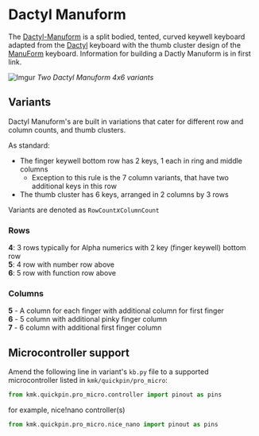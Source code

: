 # Dactyl Manuform

The [Dactyl-Manuform](https://github.com/tshort/dactyl-keyboard) is a split bodied, tented, curved keywell keyboard adapted from the [Dactyl](https://github.com/adereth/dactyl-keyboard) keyboard with the thumb cluster design of the [ManuForm](https://geekhack.org/index.php?topic=46015.0) keyboard. Information for building a Dactly Manuform is in first link.

![Imgur](https://i.imgur.com/7y0Vbyd.jpg)
*Two Dactyl Manuform 4x6 variants*

## Variants

Dactyl Manuform's are built in variations that cater for different row and column counts, and thumb clusters.  

As standard: 
- The finger keywell bottom row has 2 keys, 1 each in ring and middle columns
    - Exception to this rule is the 7 column variants, that have two additional keys in this row
- The thumb cluster has 6 keys, arranged in 2 columns by 3 rows 

Variants are denoted as `RowCount`*x*`ColumnCount`

### Rows
**4**: 3 rows typically for Alpha numerics with 2 key (finger keywell) bottom row  
**5**: 4 row with number row above  
**6**: 5 row with function row above   

### Columns
**5** - A column for each finger with additional column for first finger  
**6** - 5 column with additional pinky finger column  
**7** - 6 column with additional first finger column

## Microcontroller support

Amend the following line in variant's `kb.py` file to a supported microcontroller listed in `kmk/quickpin/pro_micro`:

```python
from kmk.quickpin.pro_micro.controller import pinout as pins
```
for example, nice!nano controller(s) 
```python
from kmk.quickpin.pro_micro.nice_nano import pinout as pins
```